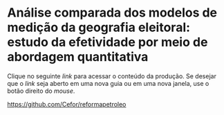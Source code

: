 # Análise comparada dos modelos de medição da geografia eleitoral: estudo da efetividade por meio de abordagem quantitativa
Clique no seguinte _link_ para acessar o conteúdo da produção. Se desejar que o _link_ seja aberto em uma nova guia ou em uma nova janela, use o botão direito do _mouse_. 

https://github.com/Cefor/reformapetroleo
